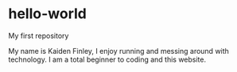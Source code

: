 # hello-world
My first repository

My name is Kaiden Finley, I enjoy running and messing around with technology.
I am a total beginner to coding and this website.
